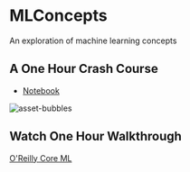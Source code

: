 # MLConcepts

An exploration of machine learning concepts


## A One Hour Crash Course

* [Notebook](https://github.com/noahgift/MLConcepts/blob/main/MLConcepts.ipynb)

![asset-bubbles](https://user-images.githubusercontent.com/58792/109391156-b97fc580-78e3-11eb-9a3a-f525cf9db0a1.png)


## Watch One Hour Walkthrough

[O'Reilly Core ML](https://learning.oreilly.com/videos/core-machine-learning/628021VIDEOPAIML/628021VIDEOPAIML-c1_s0)
